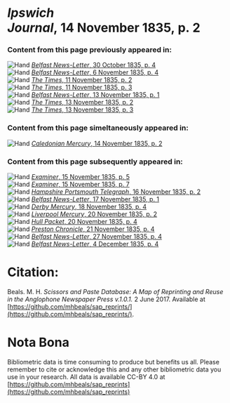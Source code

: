 # *Ipswich Journal*, 14 November 1835, p. 2  
  
### Content from this page previously appeared in:  
![Hand](http://scissorsandpaste.net/wp-content/uploads/2017/06/smallhandpointer.png) [*Belfast News-Letter*, 30 October 1835, p. 4](https://mhbeals.github.io/sap_html/Belfast-News-Letter/Belfast-News-Letter-30-October-1835-p-4)  
![Hand](http://scissorsandpaste.net/wp-content/uploads/2017/06/smallhandpointer.png) [*Belfast News-Letter*, 6 November 1835, p. 4](https://mhbeals.github.io/sap_html/Belfast-News-Letter/Belfast-News-Letter-6-November-1835-p-4)  
![Hand](http://scissorsandpaste.net/wp-content/uploads/2017/06/smallhandpointer.png) [*The Times*, 11 November 1835, p. 2](https://mhbeals.github.io/sap_html/The-Times/The-Times-11-November-1835-p-2)  
![Hand](http://scissorsandpaste.net/wp-content/uploads/2017/06/smallhandpointer.png) [*The Times*, 11 November 1835, p. 3](https://mhbeals.github.io/sap_html/The-Times/The-Times-11-November-1835-p-3)  
![Hand](http://scissorsandpaste.net/wp-content/uploads/2017/06/smallhandpointer.png) [*Belfast News-Letter*, 13 November 1835, p. 1](https://mhbeals.github.io/sap_html/Belfast-News-Letter/Belfast-News-Letter-13-November-1835-p-1)  
![Hand](http://scissorsandpaste.net/wp-content/uploads/2017/06/smallhandpointer.png) [*The Times*, 13 November 1835, p. 2](https://mhbeals.github.io/sap_html/The-Times/The-Times-13-November-1835-p-2)  
![Hand](http://scissorsandpaste.net/wp-content/uploads/2017/06/smallhandpointer.png) [*The Times*, 13 November 1835, p. 3](https://mhbeals.github.io/sap_html/The-Times/The-Times-13-November-1835-p-3)  
  
### Content from this page simeltaneously appeared in:  
![Hand](http://scissorsandpaste.net/wp-content/uploads/2017/06/smallhandpointer.png) [*Caledonian Mercury*, 14 November 1835, p. 2](https://mhbeals.github.io/sap_html/Caledonian-Mercury/Caledonian-Mercury-14-November-1835-p-2)  
  
### Content from this page subsequently appeared in:  
![Hand](http://scissorsandpaste.net/wp-content/uploads/2017/06/smallhandpointer.png) [*Examiner*, 15 November 1835, p. 5](https://mhbeals.github.io/sap_html/Examiner/Examiner-15-November-1835-p-5)  
![Hand](http://scissorsandpaste.net/wp-content/uploads/2017/06/smallhandpointer.png) [*Examiner*, 15 November 1835, p. 7](https://mhbeals.github.io/sap_html/Examiner/Examiner-15-November-1835-p-7)  
![Hand](http://scissorsandpaste.net/wp-content/uploads/2017/06/smallhandpointer.png) [*Hampshire Portsmouth Telegraph*, 16 November 1835, p. 2](https://mhbeals.github.io/sap_html/Hampshire-Portsmouth-Telegraph/Hampshire-Portsmouth-Telegraph-16-November-1835-p-2)  
![Hand](http://scissorsandpaste.net/wp-content/uploads/2017/06/smallhandpointer.png) [*Belfast News-Letter*, 17 November 1835, p. 1](https://mhbeals.github.io/sap_html/Belfast-News-Letter/Belfast-News-Letter-17-November-1835-p-1)  
![Hand](http://scissorsandpaste.net/wp-content/uploads/2017/06/smallhandpointer.png) [*Derby Mercury*, 18 November 1835, p. 4](https://mhbeals.github.io/sap_html/Derby-Mercury/Derby-Mercury-18-November-1835-p-4)  
![Hand](http://scissorsandpaste.net/wp-content/uploads/2017/06/smallhandpointer.png) [*Liverpool Mercury*, 20 November 1835, p. 2](https://mhbeals.github.io/sap_html/Liverpool-Mercury/Liverpool-Mercury-20-November-1835-p-2)  
![Hand](http://scissorsandpaste.net/wp-content/uploads/2017/06/smallhandpointer.png) [*Hull Packet*, 20 November 1835, p. 4](https://mhbeals.github.io/sap_html/Hull-Packet/Hull-Packet-20-November-1835-p-4)  
![Hand](http://scissorsandpaste.net/wp-content/uploads/2017/06/smallhandpointer.png) [*Preston Chronicle*, 21 November 1835, p. 4](https://mhbeals.github.io/sap_html/Preston-Chronicle/Preston-Chronicle-21-November-1835-p-4)  
![Hand](http://scissorsandpaste.net/wp-content/uploads/2017/06/smallhandpointer.png) [*Belfast News-Letter*, 27 November 1835, p. 4](https://mhbeals.github.io/sap_html/Belfast-News-Letter/Belfast-News-Letter-27-November-1835-p-4)  
![Hand](http://scissorsandpaste.net/wp-content/uploads/2017/06/smallhandpointer.png) [*Belfast News-Letter*, 4 December 1835, p. 4](https://mhbeals.github.io/sap_html/Belfast-News-Letter/Belfast-News-Letter-4-December-1835-p-4)  


# Citation: 

Beals. M. H. *Scissors and Paste Database: A Map of Reprinting and Reuse in the Anglophone Newspaper Press v.1.0.1.* 2 June 2017. Available at [https://github.com/mhbeals/sap_reprints/](https://github.com/mhbeals/sap_reprints/). 

# Nota Bona

Bibliometric data is time consuming to produce but benefits us all. Please remember to cite or acknowledge this and any other bibliometric data you use in your research. All data is available CC-BY 4.0 at [https://github.com/mhbeals/sap_reprints](https://github.com/mhbeals/sap_reprints)